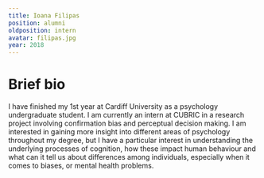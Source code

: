 ```yaml
---
title: Ioana Filipas
position: alumni
oldposition: intern
avatar: filipas.jpg
year: 2018
---
```


# Brief bio
I have finished my 1st year at Cardiff University as a psychology undergraduate student. I am currently an intern at CUBRIC in a research project involving confirmation bias and perceptual decision making. I am interested in gaining more insight into different areas of psychology throughout my degree, but I have a particular interest in understanding the underlying processes of cognition, how these impact human behaviour and what can it tell us about differences among individuals, especially when it comes to biases, or mental health problems.